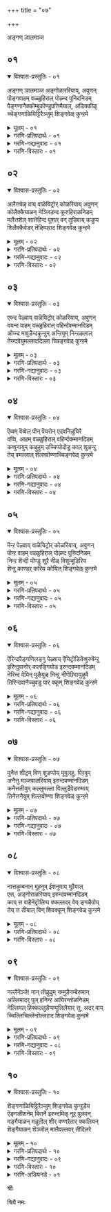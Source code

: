 +++
title = "०७"

+++

अङ्गण् ञालमञ्ज

## ०१

<details open><summary>विश्वास-प्रस्तुतिः - ०१</summary>

अङ्गण् ञालमञ्ज अङ्गोळाररियाय्, अवुणन्  
पॊङ्गवाहम् वळ्ळुहिराल् पोऴ्न्द पुनिदनिडम्  
पैङ्गणानैक्कॊम्बुकॊण्डुपत्तिमैयाल्, अडिक्कीऴ्  
च्चॆङ्गणाळियिट्टिरैञ्जुम् शिङ्गवेळ् कुन्ऱमे
</details>

<details><summary>मूलम् - ०१</summary>

अङ्गण् ञालमञ्ज अङ्गोळाररियाय्, अवुणन्  
पॊङ्गवाहम् वळ्ळुहिराल् पोऴ्न्द पुनिदनिडम्  
पैङ्गणानैक्कॊम्बुकॊण्डुपत्तिमैयाल्, अडिक्कीऴ्  
च्चॆङ्गणाळियिट्टिरैञ्जुम् शिङ्गवेळ् कुन्ऱमे
</details>

<details><summary>गरणि-प्रतिपदार्थः - ०१</summary>

अम्=सॊबगिन, कण्=स्थळवाद, ञालम्=भूमण्डलवु, अञ्ज=हॆदरुवन्तॆ, अङ्गु=आ स्थळदल्लिये \(अल्लिये\), ओर्=साटियिल्लद, आळ् अरि आय्=नरसिंहनागि, अवुणन्=हिरण्यकशिपुवन्नु, पॊङ्ग=कडुकोपगॊळ्ळुवन्तॆ, कॆरळिसि, वळ्=हरितवाद, उहिराल्=उगुरुगळिन्द, पोऴ्न्द=सीळिद, पुनिदन्-परमपवित्रन, इडम्=स्थळवॆम्बुदु, क्षेत्रवॆम्बुदु, पै=तेवदिन्द कूडिद, कण्-कण्णुगळ, आनै=आनॆय, कॊम्बु=दन्तगळन्नु, कॊण्डु=मुरिदुकॊण्डु, पत्तिमैयाल्=भक्तियिन्द, अडिकीऴ्=पादगळल्लि, शॆम्-कॆम्पगॆ, कण्=कण्णुगळुळ्ळ, आळि=सिंहगळु, इट्टु=समर्पिसि, इऱैञ्जुम्=पूजिसुव, शिङ्गवेळ् कुन्ऱमे=सिंहाचल पर्वतवे.\(सिंहाचलवे\)
</details>

<details><summary>गरणि-गद्यानुवादः - ०१</summary>

सुन्दरवाद भूमण्डलवु हॆदरुवन्तॆ, अल्लिये साटियिल्लद नरसिंहनागि अवतरिसि, हिरण्यकशिपुवन्नु कॆरळिसि, हरितवाद उगुरुगळिन्द सीळिद परमपवित्रन क्षेत्रवॆम्बुदु तेवदिन्द कूडिद कण्णुगळ आनॆय दन्तगळन्नु मुरिदुकॊण्डु भक्तियिन्द भगवन्तन पादगळल्लिट्टु पूजिसुव कॆङ्गण्णिन सिंहगळिरुव सिंहाचलवे.\(१\)
</details>

<details><summary>गरणि-विस्तारः - ०१</summary>

सर्वेश्वरनाद भगवन्तनु अर्चामूर्तियागि नॆलसि पूजॆगॊळ्ळुव कॆलवु पवित्र क्षेत्रगळन्नु आऴ्वाररु सन्दर्शिसिदरु. ईग अवरु सिंहाचलवाद कॆलवु अहोबिल क्षेत्रक्कॆ बन्दिद्दारॆ. ई क्षेत्रदल्लि नरसिंहनागि नॆलसिरुव भगवन्तनन्नु कीर्तिसुत्ता, दुष्टनिग्रहदल्लि स्वामिय अद्भुत सामर्थ्यवन्नू, सर्वव्यापित्ववन्नू आऴ्वाररु वर्णिसिद्दारॆ.

सिंहाचलवॆम्बुदु बहुदट्टवाद काडिनिन्द सुत्तुवरिदिरुव प्रदेश. अदु इतर काडुगळन्तल्ल. सामान्य काडुगळल्लि सञ्चरिसुवन्तॆ अल्लि सञ्चरिसुवुदु सह बलुकष्ट-दुस्तरवे. हुलि,सिंह, चिरतॆ मुन्ताद क्रूरवाद काडुमृगगळिन्द निबिडवागिरुव प्रदेश अदु. भयङ्करवाद अवतारवन्नुतळॆदु, भयङ्करवाद कार्यवन्नॆसगि, भयङ्करवाद प्रदेशदल्लिये नॆलसि, भक्तरन्नु अनुग्रहिसुत्तानॆ, स्वामि.

पाशुरदल्लि “अङ्गु” ऎन्दरॆ “अल्लिये” ऎम्बुदु हिरण्यकशिपु तन्न मगनन्नु दण्डिसुत्ता “आ निन्न हरि इल्लिरुवनेनु?”ऎन्दु हेळुत्ता उक्किन कम्बवॊन्दन्नु कालिनिन्द ऒदॆदु तोरिसिद स्थळ\(वस्तु\)वन्नु सूचिसुत्तदॆ. अदे कम्बदिन्दले अदन्नु भेदिसिकॊण्डु, प्रह्लादनन्नु उद्धरिसुवुदक्कागि हॊरबन्दद्दु-”आळ् अरि-नरहरि अवतार\! ऊहिसलु साध्यवागद, साटियिल्लद, भयङ्कर विचित्रवाद अवतार\! सॊबगिनिन्द तुम्बि नक्कुनलियुव भूमण्डलवन्ने अदु नडुगिसितु. महाधैर्यशालियू अमित पराक्रमियू आद हिरण्यकशिपुवु भयभ्रान्तनाद शत्रुवन्नु कण्डु कॆरळिद. आदरेनु? नरहरियु अवनन्नु हिडिदुकॊण्डु, तन्न तॊडॆयमेलॆये अवनन्निट्टुकॊण्डु, हरितवाद तन्न उगुरुगळिन्दले अवनन्नु सीळि कॊन्दद्दु. मत्तु हिरण्यकशिपुविन मगनाद सद्भक्तनाद प्रह्लाद बालकनन्नु दुष्ट तन्दॆयिन्द रक्षिसि, अनुग्रहिसिदनु.

भगवन्तनन्नु अवन नरसिंहावतारवन्नु कॊण्डाडुवुदर जॊतॆयल्लि अवनु नॆलसिरुव स्थळवन्नू आऴ्वाररु कॊण्डाडुत्तारॆ. अल्लि सिंहगळु मदिसिद आनॆगळन्नु कॊन्दु, अवुगळ दन्तगळन्नु मुरिदुकॊण्डु अवुगळन्न नरसिंहस्वामिय दिव्यपादगळल्लि भक्तियिन्द समर्पिसि, तम्म भक्तियन्नु व्यक्तपडिसुत्तवॆयन्तॆ. “हीगिदॆ आ क्षेत्रद महिमॆ”ऎन्नुत्तारॆ आऴ्वाररु.
</details>

## ०२

<details open><summary>विश्वास-प्रस्तुतिः - ०२</summary>

अलैत्तपेऴ् वाय् वाळॆयिट्रोर् कोळरियाय् अवुणन्  
कॊलैक्कैयाळन् नॆञ्जिडन्द कूरुहिराळनिडम्  
मलैत्तशॆल् शात्तॆऱिन्द पूशल् वन् तुडिवाय् कडुप्प  
शिलैक्कैवेडर् तॆऴिप्पऱाद शिङ्गवेळ् कुन्ऱमे
</details>

<details><summary>मूलम् - ०२</summary>

अलैत्तपेऴ् वाय् वाळॆयिट्रोर् कोळरियाय् अवुणन्  
कॊलैक्कैयाळन् नॆञ्जिडन्द कूरुहिराळनिडम्  
मलैत्तशॆल् शात्तॆऱिन्द पूशल् वन् तुडिवाय् कडुप्प  
शिलैक्कैवेडर् तॆऴिप्पऱाद शिङ्गवेळ् कुन्ऱमे
</details>

<details><summary>गरणि-प्रतिपदार्थः - ०२</summary>

अलैत्त=अलॆयन्तॆ चलिसुत्तिरुव, पेऴ्वाय्=तॆरॆद दॊड्ड बायुळ्ळ, वाळ् ऎयिऱु=कत्तियन्तॆ इरुव हल्लुगळुळ्ळ, कोळ् अरि आय्=महासमर्थनाद नरसिंहनागि, कॊलैकैयाळन्=कॊलॆ मुन्तादुवुगळल्लि नुरितवनाद, अवुणन्=हिरण्यकशिपुविन, नॆञ्जु=हॄदयवन्नु, इडन्द=बगॆद, कूर् उहिराळन्=हरितवाद उगुरुगळन्नु उळ्ळवन, इडम्=क्षेत्रवॆम्बुदु, मलैत्त=दिक्कुकाणदाद, शॆल्=दारिहोकराद, शात्तु=वणिककूटद मुन्दाळु, ऎऱन्द=हरडिद, पूशल्=किरिचाट कूगाटगळु, वल्=बलवाद, तुडिवाय्=हरॆय, हॊडॆतवू, कडुप्प=मनस्सिगॆ नोवुण्टु माडुत्तिरलु, शिलैकै वेडर्=बिल्लन्नु सिद्धवागि कैयल्लि हिडिदिरुव बेडर, तॆऴिप्पु=आर्भटवू, आऱाद=कडमॆयागदॆ इरुव, शिङ्गवेळ् कुन्ऱमे=सिंहाचलवे.
</details>

<details><summary>गरणि-गद्यानुवादः - ०२</summary>

अलॆयन्तॆ चलिसुत्तिरुव तॆरॆद दॊड्ड बायुळ्ळ कत्तियन्तॆ इरुव हल्लुगळुळ्ळ महासमर्थनाद नरसिंहनागि कॊलॆ मुन्तादवुगळल्लि नुरितवनाद हिरण्यकशिपुविन ऎदॆयन्नु बगॆद\(सीळिद\) हरितवाद उगुरुगळन्नुळ्ळवन क्षेत्रवॆम्बुदु दिक्कुकाणद दारिहोकराद वणिककूटद मुन्दाळु हॊरडिसुव कूगाटकिरिचाटगळू बलवाद हरॆय हॊडॆतवू मनस्सिगॆ हिंसॆ माडुत्तिरलु, बिल्लन्नु कैयल्लि सिद्धवागि हिडिदिरुव बेडर आर्भटवू कडमॆयागदॆ यावागलू इरुवन्थ सिंहाचलवे.\(२\)
</details>

<details><summary>गरणि-विस्तारः - ०२</summary>

कम्बदिन्द हॊरबिद्द नरहरियदु अत्युग्ररूप\! भयङ्करवागि बायन्नु दॊड्ददागि अगलिसि तॆरॆदिद्दानॆ. कत्तियन्तॆ हरितवागि हॊळॆयुत्ता हल्लुगळ लालुगळिवॆ. कडुकोपदिन्द नालगॆ मेलक्कू कॆळक्कू बायिय ऒन्दु कॊनॆयिन्द मत्तॊन्दु कॊनॆगू ऎडॆबिडदॆ अलॆगळन्तॆ चलिसुत्तिदॆ. अदरिन्द तुटीगळन्नु सवरिकॊळ्ळुत्तिद्दानॆ. क्रूरियू हिंसाप्रवर्तकनू आद हिरण्यकशिपुविन ऎदॆयन्नु सीळि बगॆदन्थ हरितवाद उगुरुगळु कैयल्लिवॆ. आ उग्रनरसिंहस्वामि नॆलसिरुव क्षेत्रवे सिंहाचल\!

सिंहाचल बलुदट्टवाद काडिनप्रदेश. अदरल्लि दुष्टमृगगळु हेरळवागिवॆ. अल्लल्लि इक्कट्टाद काडु दारिगळिवॆ. काडन्नु दाटुव वर्तकर तण्डवू, दारिहोकर कूटवू, यात्रार्थिगळ तण्डवू, आ कालुदारिगळल्ले होगबेकु. अवरु आ दारियल्लि प्रयाणमाडुवष्टु कालवू गट्टियागि, कूगुत्ता किरिचुत्ता अरचुत्ता विधविधवागि सद्दुमाडुत्ता इरुत्तारॆ. कैयल्लिरुव हरॆयन्नु बारिसुत्तिरुत्तारॆ. आ काडिनल्लिये वासमाडुव बेडरू काडुकुरुबरू काडुमृगगळ अपायवन्नु तप्पिसिकॊळ्ळुवुदक्कॆन्दु तम्मतम्म बिल्लन्नु सदा सिद्धवागि कैयल्लि हिडिदे सञ्चरिसुवुदु. अल्लदॆ, गट्टियागि कूगुहाकुत्ता आर्भटिसुत्ता इरुत्तारॆ. ई शब्दगळॆल्लवू ऒन्दक्कॊन्दु हॆणॆदुकॊण्डु मनस्सिगॆ हिंसॆयन्नुण्टु माडुत्तवॆ.

काडुगळल्लि किरिचाडुवुदु, कूगाडुवुदु, अब्बरिसुवुदु, हरॆ मॊदलादुवन्नु बारिसुवुदु, गद्दल माडुवुदु-इवुगळॆल्लवू काडिनल्लि भयवन्नु कडमॆ माडिकॊळ्ळुवुदक्कॆ, दुष्टमृगगळु वञ्चिसि मेलॆ बीळदन्तॆ अवुगळन्नु दूरवागिडुवुदक्कॆ इवु सामान्यवागि काडुगळल्लि नडॆयुव चटुवटिकॆगळु.
</details>

## ०३

<details open><summary>विश्वास-प्रस्तुतिः - ०३</summary>

एय्न्द पेऴ्वाय् वाळॆयिट्रोर् कोळरियाय्, अवुणन्  
वयन्द वाहम् वळ्ळुहिराल् वहिर्न्दवम्मानदिडम्  
ओय्न्द मावुडैन्दकुन्ऱुम् अन्ऱियुम् निन्ऱऴलाल्  
तेय्न्दवेयुमल्लाददिल्ला च्चिङ्गवेळ् कुन्ऱमे
</details>

<details><summary>मूलम् - ०३</summary>

एय्न्द पेऴ्वाय् वाळॆयिट्रोर् कोळरियाय्, अवुणन्  
वयन्द वाहम् वळ्ळुहिराल् वहिर्न्दवम्मानदिडम्  
ओय्न्द मावुडैन्दकुन्ऱुम् अन्ऱियुम् निन्ऱऴलाल्  
तेय्न्दवेयुमल्लाददिल्ला च्चिङ्गवेळ् कुन्ऱमे
</details>

<details><summary>गरणि-प्रतिपदार्थः - ०३</summary>

एय्न्द=युक्तवाद, पेऴ्वाय्=तॆरॆद दॊड्ड बायुळ्ळ, वाळ् ऎयिऱु=कत्तियन्तॆ \(हरितवाद हॊळॆयुव\)इरुव हल्लुगळुळ्ळ ओर्=अपरूपवाद, कोळ्=समर्थ, अरि=नरहरियागि

अवुणन्=हिरण्यकशिपुविन, वाय्न्द=बॆळॆदु कॊब्बिद, आहम्=ऎदॆयन्नु, वळ्=हरितवाद, उहिराल्= उगुरिनिन्द, वहिर्न्द=सीळिद, अम्मानदु इडम्=स्वामिय क्षेत्रवॆम्बुदु, ओय्न्द=अरॆबॆन्द, मावुम्=माविन मरगळिन्दलू, उडैन्द कुन्ऱुम्=ऒडॆदु होद बॆट्टगळिन्दलू, अन्ऱियुम्=अल्लदॆ, निन्ऱ अऴलाल्=बीळुव बेगॆयिन्द \(इरुव बेगॆयिन्द\), तेय्न्द=सवॆदुहोद, वेयुम्=बिदिरुमॆळॆगळिन्दलू, अल्लदु इल्ला=अल्लदॆ बेरॆ इल्लद, शिङ्गवेळ् कुन्ऱमे=सिंहाचलवे.
</details>

<details><summary>गरणि-गद्यानुवादः - ०३</summary>

सन्दर्भक्कॆ तक्क \(तॆरॆद\) दॊड्ड बायुळ्ळ, कत्तियन्तॆ\(हरितवाद हॊळॆयुव\) इरुव हल्लुगळुळ्ळ अपरूपवाद समर्थ नरहरियागि हिरण्यकशिपुविन कॊब्बि बॆळॆद ऎदॆयन्नु हरितवाद उगुरिनिन्द सीळिद स्वामिय क्षेत्रवॆम्बुदु अरॆबॆन्द मावु, ऒडॆद बॆट्टगळु, अल्लदॆ, बीळुव बेगॆयिन्द सवॆदुहोद बिदिरुमॆळॆ इवुगळल्लदॆ बेरॆ इल्लद सिंहाचलवे.\(३\)
</details>

<details><summary>गरणि-विस्तारः - ०३</summary>

सिंहाचलदल्लि नॆलसिरुव नरसिंह स्वामियरूपवु अपरूपवादद्दु मत्तु साटियिल्लद्दु. स्वामिगॆ हिरण्यकशिपुवन्नु भयदिन्द नडुगिसुवुदक्कॆ तक्कदाद दॊड्डभयङ्करवाद तॆरॆद बायि, ऒळगडॆ कत्तियन्तॆ हरितवागियू हॊळॆयुत्तलू इरुव हल्लुगळु, कॊब्बि बॆळॆदिरुव राक्षसन ऎदॆयन्नु सीळि हाकुवुदक्कॆ तक्क हरितवाद उगुरुगळु. ई साधनगळिन्द आ उग्रमूर्तियु दुष्टराक्षसन ऎदॆयन्नु सीळि अवनन्नु संहरिसिदनु.

सिंहाचलदल्लि ऎल्लि नोडिदरू काळ्किच्चिनिन्द अरॆबॆन्द माविन मरगळु, ऒडॆद बॆट्टद बण्डॆगळु, अल्लदॆ, परस्पर उज्जुवुदरिन्द हॊत्तिकॊण्डु सवॆसिद बिदिरुमॆळॆगळु-इवुगळन्नु यथेच्छवागि काणबहुदु.

दट्टवाद काडुगळल्लि काळ्किच्चु बलुसामान्य. बिदिरु ऒन्दक्कॊन्दु उज्जुवुदरिन्दले किच्चु उण्टागि, बॆळॆदु, काडन्नु अल्लल्लि बेगॆयिन्द सवॆसिबिडुवुदु. आदरू, काडिन सस्यसमृद्धियल्लि कॊरतॆयुण्टागुवुदे इल्लवॆन्नबहुदु.
</details>

## ०४

<details open><summary>विश्वास-प्रस्तुतिः - ०४</summary>

ऎव्वम् वॆव्वेल् पॊन् पॆयरोन् एदवनिन्नुयिरै  
वव्वि, आहम् वळ्ळुहिराल् वहिर्न्दवम्मानदिडम्  
कव्वुनायुम् कऴुहुम् उच्चिप्पोदॊडु काल् शुऴन्ऱु  
तॆय् वमल्लाल् शॆल्लवॊण्णाच्चिङ्गवेळ् कुन्ऱमे
</details>

<details><summary>मूलम् - ०४</summary>

ऎव्वम् वॆव्वेल् पॊन् पॆयरोन् एदवनिन्नुयिरै  
वव्वि, आहम् वळ्ळुहिराल् वहिर्न्दवम्मानदिडम्  
कव्वुनायुम् कऴुहुम् उच्चिप्पोदॊडु काल् शुऴन्ऱु  
तॆय् वमल्लाल् शॆल्लवॊण्णाच्चिङ्गवेळ् कुन्ऱमे
</details>

<details><summary>गरणि-प्रतिपदार्थः - ०४</summary>

ऎव्वम्=दुःखवन्नु बॆळॆसुव, वॆम् वेल्=तीक्ष्नवाद वेलायुधवन्नुळ्ळ, पॊन् पॆयरोन्=हॊन्निन हॆसरिनवन, एदवन्=हगॆतनदिन्द कूडिद, इन् उयिरै=इनिदाद प्राणवन्नु, वव्वि=नाशपडिसि, आहम्=ऎदॆयन्नु, वळ् उहिराल्=हरितवाद उगुरुगळिन्द,

वहिर्न्द=सीळि हाकिद, अम्मानदु=स्वामिय, इडम्-क्षेत्रवॆम्बुदु, कव्वुम् नायुम्=कच्चिहिंसिसुव नायिगळन्नू, कऴुहुम्=रणहद्दुगळन्नू, उळ्ळद्दू उच्चि पोदॊडु=नडुहगलल्लिरुवन्तॆ, काल्=गाळियु, शुऴन्ऱु=कादु, सुळिसुळियागि बीसुत्तिरुवुदू, तॆय्वम् अल्लाल्=देवतॆगळ हॊरतु, शॆल्ल वॊण्णा=होगलु असाध्यवाद, शिङ्गवेळ् कुन्ऱमे=सिंहाचलवे.
</details>

<details><summary>गरणि-गद्यानुवादः - ०४</summary>

दुःखवन्नू सङ्कटवन्नू बॆळसुवुदक्कागि तीक्ष्णवाद वेलायुधवन्नु हिडिदिरुववनू हॊन्निन हॆसरन्नुळ्ळवनू आद हिरण्यकशिपुविन हगॆतन तुम्बिद इनिदाद प्राणवन्नु नाशपडिसि, अवन ऎदॆयन्नु हरितवाद उगुरुगळिन्द सीळिहाकिद स्वामिय क्षेत्रवॆम्बुदु कच्चि हिंसिसुव नायिगळन्नू रणहद्दुगळन्नू उळ्ळद्दू, नडुहगलल्लिरुवन्तॆ बिसिगाळियु सुळिसुळियागि बीसुवुदू, देवतॆगळ हॊरतु होगलु असदळवादद्दू आद सिंहाचलवे.\(४\)
</details>

<details><summary>गरणि-विस्तारः - ०४</summary>

हॊन्निन हॆसरिनवनु हिरण्यकशिपु. अवनु महापराक्रमि-अप्रतिमवीर. अवन कैयल्लि वेलायुध. इतरर दुःखसङ्कटगळन्नु हॆच्चिसुवुदक्कागिये अदु. अवन प्राणगळल्लि “हरि”य मेलण हगॆतन तुम्बिबेरूरिदॆ. कडुक्रूरियू शत्रुवू आद हिरण्यकशिपुविन “इनिदाद” प्राणगळन्नु हिण्डि हीरिबिट्टवनु उग्रनरसिंहने. अवन कॊब्बिद देहवन्नु तन्न उगुरुगळिम्दले सीळिहाकिदवनू अवने-उग्रनरसिंहने. आ दुष्टराक्षसनन्नू अवन दौष्ट्यवन्नू नाशमाडिबिट्ट महापराक्रमियू नरसिंहस्वामिये, सिंहाचलदल्लि नॆलसिरुववनू आ स्वामिये\!

सिंहाचल क्षेत्र बहळ गहनवाद स्थळ. अल्लि होगुवुदु बलुकष्ट. नडॆदुहोगुव यात्रिकरन्नु काडुनायिगळु कच्चि, गायगॊळिसि, हिंसिसि, कॊन्दूबिडुवुवु. बिद्ददेहगळन्नु रणहद्दु कित्तु तिन्नुवुवु. ई दृश्यवन्नु दारिहोकरु हेरळवागि नोडबहुदु. इदॊन्दु बगॆय भयानक विषयवादरॆ, आ क्षेत्रद बिसिलिन बेगॆयिन्द तप्पिसिकॊळ्ळुवुदादरू हेगे? बेसगॆय नडुहगलल्लि हेगो हागॆ बिसिबिसियाद गाळि बीसुत्ता प्रयाणिकरन्नु ऎल्ल हॊत्तिनल्लू हिंसिसुवुदु. हीगॆ देवतॆगळ हॊरतु बेरॆयवरिगॆ सिंहाचल क्षेत्रदल्लि भगवन्तन दर्शनलाभवु दुस्तरवॆनिसिदरू, प्रयासपट्टादरू अल्लिगॆहोगि, भगवन्तनन्नु सन्दर्शिसि, अवन कृपॆगॆ पात्ररागबेकॆन्नुत्तारॆ आऴ्वाररु.
</details>

## ०५

<details open><summary>विश्वास-प्रस्तुतिः - ०५</summary>

मॆन्ऱ पेऴ्वाय् वाळॆयिट्रोर् कोळरियाय्, अवुणन्  
पॊन्ऱ वाहम् वळ्ळुहिराल् पोऴ्न्द पुनिदनिडम्  
निन्ऱ शॆन्दी मॊण्डु शूऱै नीळ् विशुम्बूडिरिय  
शॆन्ऱु काण्डऱ् करिय कोयिल् शिङ्गवेळ् कुन्ऱमे
</details>

<details><summary>मूलम् - ०५</summary>

मॆन्ऱ पेऴ्वाय् वाळॆयिट्रोर् कोळरियाय्, अवुणन्  
पॊन्ऱ वाहम् वळ्ळुहिराल् पोऴ्न्द पुनिदनिडम्  
निन्ऱ शॆन्दी मॊण्डु शूऱै नीळ् विशुम्बूडिरिय  
शॆन्ऱु काण्डऱ् करिय कोयिल् शिङ्गवेळ् कुन्ऱमे
</details>

<details><summary>गरणि-प्रतिपदार्थः - ०५</summary>

मॆन्ऱ=कडुकोपदिन्द अवुडु कच्चुत्तिरुव, पेऴ्वाय्=दॊड्ड\(अगलवाद\) बायुळ्ळ

वाळ् ऎयिऱु=कत्तियन्तॆ \(हरितवाद हॊळॆयुव\), हल्लुगळुळ्ळ, ओर्=अनुपमवाद, कोळ्=सामर्थ्यवुळ्ळ, अरि आय्=नरसिंहनागि, पॊन्ऱ=नाशवागलिरुव, अवुणन्=हिरण्यकशिपुविन, आहम्=ऎदॆयन्नु, वळ् उहिराल्=हरितवाद उगुरुगळिन्द, पोऴ्न्द=सीळिद, पुनिदन् इडम्=परम पवित्रन क्षेत्रवॆम्बुदु, निन्ऱ=ऒन्दे समनॆ उरियुव \(स्थिरवागि\) शॆम्=कॆम्पगॆ इरुव, ती=बॆङ्कियन्नु, मॊण्डु=तुम्बिकॊण्डु, शूऱै=सुळिगाळियु, नीळ् विशम्बूडु=विस्तारवाद आकाशद नडुवॆ, इरिय=भयदिन्द ओडि, शॆन्ऱु=होगि, काण्डऱ् कु=काणुववरिगॆ, अरिय=असाध्यवाद, कोयिल्=देवमन्दिरवाद, शिङ्गवेळ् कुन्ऱमे=सिंहाचलवे.
</details>

<details><summary>गरणि-गद्यानुवादः - ०५</summary>

उग्रकोपदिन्द अवुडुकच्चुत्तिरुव दॊड्ड\(अगलवाद\)बायुळ्ळ कत्तियन्तॆ हरितवाद हॊळॆयुव हल्लुगळुळ्ळ अनुपमवाद सामर्थ्यवुळ्ळ नरसिंहनागि नाशवागलिरुव हिरण्यकशिपुविन ऎदॆयन्नु हरितवाद उगुरुगळिन्द सीळिद परमपवित्रद क्षेत्रवॆम्बुदु ऒन्दे समनागि उरियुत्तिरुव कॆम्पगॆ इरुव बॆङ्कियन्नु तुम्बिकॊण्डु सुळिगाळियु विस्तारवाद आकाशद नडुवॆ भयदिन्द ओडिहोगि, काणुववरिगॆ असाध्यवाद देवमन्दिरवाद सिंहाचलवे.\(५\)
</details>

<details><summary>गरणि-विस्तारः - ०५</summary>

हिरण्यकशिपुविगॆ मरण समीपिसित्तु. अवन पापकर्मगळु मितिमीरिद्दवु. अवन कॊब्बु बॆळॆदित्तु. अवन अहङ्कार ऎल्लॆदाटित्तु. हरिभक्तनाद प्रह्लादनन्नु हिंसिसुवुदरल्लि अवनिगॆ बेराव उपायवू उळिदिरलिल्ल. ऎल्ल क्रमगळन्नू नडसि आगित्तु. अवनन्नु हरियिन्द दूरमाडुवुदागलि बेर्पडिसुवुदागलि साध्यविल्लवागित्तु. कडॆयदॊन्दु यत्नवन्नु नडसि अदरिन्द प्रह्लादनन्नु तन्न कडॆगॆ सॆळॆदे बिडुवॆनॆन्दु बगॆद हिरण्यकशिपु तन्न मुन्दिरुव उक्किन कम्बवॊन्दन्नु कालिनिन्द ऒदॆदु अदरल्लि हरियन्नु तोरिसॆन्द सर्वव्यापियाद हरि आकम्बदिन्दले हॊरक्कॆ बन्देबन्द\! उग्रकोपदिन्द अवुडुकच्चुत्ता दॊड्डदागि तॆरॆद व्बायल्लि कत्तियन्तॆ हरितवागि चूपागि हॊळॆयुव हल्लुगळुळ्ळ अपरिमित सामर्थ्यद दिव्याद्भुतरूपद नरसिंहमूर्तियागि तन्न हरितवाद उगुरुगळिन्दले हिरण्यकशिपुविन ऎदॆयन्नु सीळिहाकिद. आ स्वामिये ईग सिंहाचलदल्लि नॆलसिरुवुदु.

सिंहाचलदल्लि ऒन्दे समनागि कॆम्पगॆ उरियुत्तिरुव बेगॆयन्नु हॊत्तु सुळिगाळियु मेलॆद्दु आकाशदल्लि बहळ ऎत्तरवाद स्थळक्कॆ कॊण्डॊय्दु नोडुववर कण्णिगॆ काणदन्तॆ माडिबिडुत्तदॆ, उग्रनरसिंहनु नॆलसिरुव देवमन्दिरवू हागॆये कट्टडवियल्लि बॆट्टद मेलुगडॆ, बेयुव बेगॆय नडुवॆ कण्णिगॆ काणिसदन्तॆ ऎल्लियो मरॆयागि अडगिकॊण्डिरुत्तदॆ. प्रयासपट्टु अल्लिगॆ होगि, अदन्नु कण्डुकॊण्डु, भगवन्तनन्नु सन्दर्शिसि, अवन कृपॆगॆ पात्ररागबेकॆन्दु भक्तरिगॆ आऴ्वाररु हेळुत्तारॆ.
</details>

## ०६

<details open><summary>विश्वास-प्रस्तुतिः - ०६</summary>

ऎरिन्दपैङ्गणिलङ्गु पेऴ्वाय् ऎयिट्रॊडितॆव्वुरुवॆन्ऱु  
इरिन्दुवानोर् कलङ्गियोड इरुन्दवम्मानदिडम्  
नॆरिन्द वेयिन् मुऴैयुळ् निन्ऱु नीणॆऱिवायुऴुवै  
तिरिन्दवानैच्चुवडु पार् क्कूम् शिङ्गवेळ् कुन्ऱमे
</details>

<details><summary>मूलम् - ०६</summary>

ऎरिन्दपैङ्गणिलङ्गु पेऴ्वाय् ऎयिट्रॊडितॆव्वुरुवॆन्ऱु  
इरिन्दुवानोर् कलङ्गियोड इरुन्दवम्मानदिडम्  
नॆरिन्द वेयिन् मुऴैयुळ् निन्ऱु नीणॆऱिवायुऴुवै  
तिरिन्दवानैच्चुवडु पार् क्कूम् शिङ्गवेळ् कुन्ऱमे
</details>

<details><summary>गरणि-प्रतिपदार्थः - ०६</summary>

ऎरिन्द=ज्वलिसुत्तिरुव, पै=हसुरुबण्णद, कण्=कण्णुगळुळ्ळ, इलङ्गु=हॊळॆयुत्तिरुव, पेऴ्वाय्=अगलवाद दॊड्ड बायुळ्ळ, ऎयिट्रॊडु=हल्लुगळॊडनॆ, इदु=ई रूपवु, ऎव्वुरु=ऎन्थ रूप, ऎन्ऱु=ऎन्दु, वानोर्=देवतॆगळु, इरिन्दु=हॆदरि, कलङ्गि=मनोविकारगॊण्डु, ओड=ओडिहोगलु, इरुन्द=नॆलसिरुव, अम्मानदु=स्वामिय, इडम्=क्षेत्रवॆम्बुदु, उऴुवै=हुलिगळु, नॆरिन्द=कूडिरुव, वेयिन्=बिदिरिन, मुऴैयुळ्=मॆळॆ\(पॊदॆ\)गळल्लि, निन्ऱु=अडगिकॊण्डु, नीळ्=उद्दनाद\(दॊड्ड\), नॆऱिवाय्=दारियल्लि, तिरिन्द=तिरुगाडुव, आनै=आनॆगळ, शुवडु=सूचनॆयन्नु\(गुरुतन्नु\), पार् क्कूम्=गमनिसुव, शिङ्गवेळ् कुन्ऱमे=सिंहाचलवे.
</details>

<details><summary>गरणि-गद्यानुवादः - ०६</summary>

ज्वलिसुत्तिरुव हसुरुबण्णद कण्णुगळुळ्ळ हल्लुगळॊडनॆ हॊळॆयुत्तिरुव अगलवाद दॊड्डबायुळ्ळ इदु ऎन्थरूप, ऎन्दु देवतॆगळु हॆदरि मनोविकारगॊण्डु ओडिहोगुवन्तॆ इरुव स्वामिय क्षेत्रवॆम्बुदु बिदिरु मॆळॆगळल्लि अडगिकॊण्ड हुलिगळु दॊड्ड दारिगळल्लि तिरुगाडुव आनॆगळु गुरुतन्नु \(सूचनॆयन्नु\) गमनिसुवन्थ सिंहाचलवे.\(६\)
</details>

<details><summary>गरणि-विस्तारः - ०६</summary>

हिरण्यकशिपुविन संहारक्कॆ कम्बदिन्द उद्भविसिद नरसिंहावतारवन्नु देवतॆगळु कण्डरु. प्रज्वलिसुत्तिरुव हसुरु कण्णुगळु, मॊनचाद हल्लुगळु हॊळॆयुत्ता काणिसुवन्तॆ अगलवागि तॆरॆद बायुळ्ळ आ रूपनरनू अल्ल, सिंहवू अल्ल-ऎरडू कूडिकॊण्डिरुव इदॆन्थ भयङ्करवाद रूप? देवतॆगळिगू इदु अर्थवागलिल्ल, अवरु भयभ्रान्तरादरु. मनस्सिनल्लि विकारगॊण्डरु. दिक्कापालागि ओडिदरु. आ उग्रनरसिंहमूर्तियु नॆलसिरुवुदु सिंहाचलदल्लि.

सिंहाचलदल्लि हॆद्दारिगळल्लि तिरुगाडुव आनॆगळ सूचनॆयन्नु कण्डुकॊळ्ळुवुदक्कागि दट्टवागि बॆळॆदिरुव बिदिरुमॆळॆगळल्लि अडगिकॊण्डु हुलिगळु हॊञ्चु हाकुत्तवॆ. अन्थ भयङ्कर प्रदेश अदु.
</details>

## ०७

<details open><summary>विश्वास-प्रस्तुतिः - ०७</summary>

मुनैत्त शीट्रम् विण् शुडप्पोय् मूवुलहु, पिऱवुम्  
अनैत्तु मञ्जवाळरियाय् इरुन्दवम्मानदिडम्  
कनैत्ततीयुम् कल्लुमल्ला विल्लुडैवेडरुमाय्  
तिनैत्तनैयुम् शॆल्लवॊण्णा शिङ्गवेळ् कुन्ऱमे
</details>

<details><summary>मूलम् - ०७</summary>

मुनैत्त शीट्रम् विण् शुडप्पोय् मूवुलहु, पिऱवुम्  
अनैत्तु मञ्जवाळरियाय् इरुन्दवम्मानदिडम्  
कनैत्ततीयुम् कल्लुमल्ला विल्लुडैवेडरुमाय्  
तिनैत्तनैयुम् शॆल्लवॊण्णा शिङ्गवेळ् कुन्ऱमे
</details>

<details><summary>गरणि-प्रतिपदार्थः - ०७</summary>

मुनैत्त शीट्रम्=अत्युग्र कोपवु, विण्=आकाशवन्नु, शुडपोय्=सुडलु होगि, मा उलहुम्=मूरु लोकगळन्नू, पिऱवुम्=हरडलु\(आवरिसलु\), अनैत्तुम्=ऎल्लवू, अञ्ज=नडुगुवन्थ

आळ् अरि आय्=नरहरियागि, इरुन्द=नॆलसिरुव, अम्मानदु=स्वामिय, इडम्=क्षेत्रवॆम्बुदु, कनैत्त=अब्बरिसुव, तीयुम्=अग्नियू, कल्लुम्=कल्लू, अल्ला=अल्लदॆ, विल् उडै=बिल्लिनिन्द कूडिरुव, वेडरुम्=बेडरू, आय्=आगि, तिनैत्तनैयुम्=हुल्लिनन्थ अल्पवस्तुवू सह, शॆल्लवॊण्णा=हत्तिर होगलारद, शिङ्गवेळ् कुन्ऱमे=सिंहाचलवे.
</details>

<details><summary>गरणि-गद्यानुवादः - ०७</summary>

अत्युग्रकोपवु आकाशवन्नु सुडलुहोगि मूरु लोकगळन्नू आवरिसलु, ऎल्लवू नडुगुवन्थ नरहरियागि नॆलसिरुव स्वामिय क्षेत्रवॆम्बुदु अब्बरिसुव अग्नियागि कल्लू अल्लदॆ बिल्लु हिडिदिरुव बेडरू आगि हुल्लिनन्थ अल्पवस्तुवू सह हत्तिरहोगलारद सिंहाचलवे.\(७\)
</details>

<details><summary>गरणि-विस्तारः - ०७</summary>

हिरण्यकशिपुविन संहारक्कागि अवतरिसिद नरसिंहस्वामिय अत्युग्रकोपवु आकाशवन्नु सुडलुहोगि मूरुलोकगळन्नू आवरिसिबिट्टितु. ई ऎल्ल प्रदेशगळल्लू ऎल्लरू ऎल्लवू नडुगिदवु. आ नरहरिये ईग सिंहाचलदल्लि नॆलसिरुवुदु.

सिंहाचलदल्लि बेगॆयिन्द बेयुत्तिरुव कल्लू कैयल्लि बिल्लन्नु हिडिदु बेटॆगॆ सिद्धवागिरुव बेडरू ऎल्लॆल्लू काणबरुवुदरिन्द ऒन्दु अल्पतृणवू सह हत्तिर होगलारदष्टु गहनवादद्दु.
</details>

## ०८

<details open><summary>विश्वास-प्रस्तुतिः - ०८</summary>

नात्तऴुम्बनान् मुहनुम् ईशनुमाय् मुऱैयाल्  
एत्त, अङ्गोराळरियाय् इरुन्दवम्मानदिडम्  
काय् त्त वाहैनॆट्रॊलिप्प क्कल्लदर् वेय् ङ्गऴैपोय्  
तेय् त्त तीयाल् विण् शिवक्कूम् शिङ्गवेळ् कुन्ऱमे
</details>

<details><summary>मूलम् - ०८</summary>

नात्तऴुम्बनान् मुहनुम् ईशनुमाय् मुऱैयाल्  
एत्त, अङ्गोराळरियाय् इरुन्दवम्मानदिडम्  
काय् त्त वाहैनॆट्रॊलिप्प क्कल्लदर् वेय् ङ्गऴैपोय्  
तेय् त्त तीयाल् विण् शिवक्कूम् शिङ्गवेळ् कुन्ऱमे
</details>

<details><summary>गरणि-प्रतिपदार्थः - ०८</summary>

ना=नालगॆ, तऴुम्बु=सीळुवन्तॆ \(हुण्णागुवन्तॆ\), नान् मुहन्=नाल्मुखनू, ईशनुम् आय्=ईश्वरनू कलॆतु, मुऱैयाल्=क्रमवरितु, एत्त=स्तोत्रमाडुव हागॆ,अङ्गु=अल्लिये, ओर्=असदृशवाद, आळ् अरि आय्=नरहरियागि, इरुन्द=इरुव, अम्मानदु=स्वामिय, इडम्=क्षेत्रवॆम्बुदु, काय् त्त=कायितुम्बिद, वाहै=शिरीष मरगळ, नट्रु=ऒणगिद कायिगळु, ऒलिप्प=सद्दुमाडुव, कल् अदर्=कल्लिन दारिय, वेय् कळै=बिदिरुमॆळॆगळु, पोय्=ऎत्तरक्कॆ होगि, तेय् त्त=उज्जिद्दर फलवाद, तीयाल्=बॆङ्कियिन्द, विण्=आकाशवॆल्ल, शिवक्कूम्=कॆम्पगागुव, शिङ्गवेळ् कुन्ऱमे=सिंहाचलवे.
</details>

<details><summary>गरणि-विस्तारः - ०८</summary>

नालगॆ हुण्णागुवन्तॆ नाल्मुखनू ईश्वरनू कलॆतु क्रमबद्धवागि स्तुतिसुवन्थ अल्लिये, असदळवाद \(साटियिल्लद\)नरहरियागि इरुव स्वामिय क्षेत्रवॆम्बुदु कायितुम्बिद शिरीष मरगळ ऒणगिद कायिगळु सद्दुमाडुव कल्लिन दारियुळ्ळ, बिदिरुमॆळॆगळु ऎत्तरवागि बॆळॆदु उज्जिद्दर फलवागि

हॊत्तिकॊण्डु बॆङ्कियिन्द आकाशवॆल्ल कॆम्पगॆ कण्डुबरुव सिंहाचलवे.\(८\)

प्रह्लादनन्नु रक्षिसुवुदक्कागियू तन्न सर्वव्यापकत्ववन्नु तोर्पडिसुवुदक्कागियू ऎन्दू यारू कण्डरियद, अति विलक्षणवाद नरहरिय रूपतळॆदु मॆरॆयुव स्वामि\(सर्वेश्वरनन्नु\)यन्नु कण्डु चतुर्मुख ब्रह्मनू, ईश्वरनू तम्मतम्म शक्तिगनुगुणवागि क्रमबद्धवागि, बायितुम्ब, ऒब्बरागुतलॊब्बरु हॊगळीदरु. आ दिव्याद्भुतरूपने ईग सिंहाचलदल्लि नॆलसिद्दानॆ.

सिंहाचल क्षेत्रदल्लि शिरीषमरगळल्लि ऒणगिद कायिगळु जगियुत्ता कल्लुनॆलद मेलॆ बीळुत्ता सद्दु माडुत्तिरुवुदु. अल्लल्लि बिदिरु ऎत्तरवागि बॆळॆदु परस्पर उज्जुवुदरिन्द बॆङ्किहॊत्तिकॊण्डु आकाशवन्नॆल्ला कॆम्पगॆ माडिबिडुत्तदॆ. आ क्षेत्र अष्टु विचित्रवादद्दु\!
</details>

## ०९

<details open><summary>विश्वास-प्रस्तुतिः - ०९</summary>

नल्लैनॆञ्जे\! नान् तॊऴुदुम् नम्मुडैनम्बॆरुमान्  
अल्लिमादर् पुल् हनिन्ऱ आयिरन्तोळनिडम्  
नॆल्लिमल् हिक्कल्लुडैप्पप्पुलिलैयार् त्तु, अदर् वाय्  
च्चिल्लिचिल्लॆन्ऱॊल्लऱाद शिङ्गवेळ् कुन्ऱमे
</details>

<details><summary>मूलम् - ०९</summary>

नल्लैनॆञ्जे\! नान् तॊऴुदुम् नम्मुडैनम्बॆरुमान्  
अल्लिमादर् पुल् हनिन्ऱ आयिरन्तोळनिडम्  
नॆल्लिमल् हिक्कल्लुडैप्पप्पुलिलैयार् त्तु, अदर् वाय्  
च्चिल्लिचिल्लॆन्ऱॊल्लऱाद शिङ्गवेळ् कुन्ऱमे
</details>

<details><summary>गरणि-प्रतिपदार्थः - ०९</summary>

नल्लै=ऒळ्ळॆय, नॆञ्जे=मनस्से, नान्=नानु, तॊऴुदुम्=सेवॆ नडसुव, नम्मुडैय नम् पॆरुमान्=नम्म आत्मीयनाद स्वामियागि, अल्लिमादर्=श्रीदेवियन्नु, पुल् ह निन्ऱ= आलिङ्गिसिकॊण्डिरुव, आयिरम् तॊळन्=साविरतोळुगळन्नुळ्ळवनु इरुव, इडम्=क्षेत्रवॆम्बुदु, नॆल्लि=नॆल्लिय मरगळु, मल् हि=समृद्धियागि बॆळॆदु, कल् उडैप्प=कल्लिन नॆलवन्नु ऒडॆयुत्तलू, पुल् इलै आर् त्तु=ताळॆय गरिगळु सद्दु माडुत्तलू, अदर् वाय्=आ दारिगळल्लि, शिल्लिशिल् ऎन्ऱु=शिल्लिशिल्लि ऎन्दु, ऒल् अऱाद=सद्दुबिडदन्तॆ बरुत्तलू इरुव,शिङ्गवेळ् कुन्ऱमे=सिंहाचलवे.
</details>

<details><summary>गरणि-गद्यानुवादः - ०८</summary>

ऒळ्ळॆय मनस्से, नानु सेवॆ नडसुव नम्म आत्मीयनाद स्वामियागि श्रीदेवियन्नु आलिङ्गिसिकॊण्डिरुव साविरतोळुगळुळ्ळवनु इरुव क्षेत्रवॆम्बुदु नॆल्लिय मरगळु समृद्धियागि बॆळॆदु कल्लिन नॆलवन्नु ऒडॆयुत्तलू, ताळॆय गरिगळु बिडदॆ सद्दुमाडुत्तलू आ दारिगळल्लि शिल्लिशिल्लि ऎन्दु शब्दवु ऎडॆबिडदॆ बरुत्तलू इरुव सिंहाचलवे.\(९\)
</details>

<details><summary>गरणि-विस्तारः - ०९</summary>

ई पाशुरदल्लि आऴ्वाररु तम्म मनस्सन्नु ऒलिसिकॊळ्ळलु यत्निसुत्तारॆ. तम्म मनस्सिगॆ हेळुत्तारॆ- ऎलॆ मनस्से, नीनु ऒळ्ळॆयवनु साधुविधेयनु. आद्दरिन्द नन्न मातन्नु गमनिसु. नानु सेवॆ माडबयसुव स्वामियु उग्रनागिरुवुदु दिटवे. अवनु दुष्टरिगॆ निजवागियू बहळ क्रूरिये. भगवन्तन पादसेवॆगागिये हातॊरॆयुव नमगॆ अवनु करुणामूर्तिये. अल्लदॆ, स्वामियु लक्ष्मीदेविय सहितनागि नॆलसिरुवुदरिन्द नावु आ मातायिय मूलक स्वामियन्नु प्रसन्ननन्नागि माडिकॊळ्ळोण.

स्वामियु नम्मन्नु दासरन्नागि स्वीकरिसुवनु.

सिंहाचल क्षेत्रदल्लि नॆल्लिमरगळू मरगळू ऎल्लॆल्लू समृद्धवागि बॆळॆदुनिन्तिवॆ. अवु कल्लुनॆलवन्नु सीळि, बण्डॆगळन्नॊडॆदु बॆळॆयतक्कवु. अवुगळ दारियल्लि ऎल्लि होदरू ताळॆगरिगळु माडुव सद्दु, शिल्लिशिल्लि ऎन्दु प्राणिपक्षिगळु माडुव सद्दू ऎडॆबिडदॆ बरुत्तिरुत्तवॆ. क्षेत्रवु सहनवादद्दॆन्दु तिळिदिद्दरू सह नावु श्रीदेविय कॄपॆ मत्तु वात्सल्यदिन्द भगवत्सन्निधियन्नु सेरि स्वामिगॆ सेवॆसल्लिसलु अनुकूलवागुवुदु.

भगवन्तन नित्यानुपायिनियाद जगन्मातॆयाद श्रीदेविय वात्सल्यक्कॆ पात्ररागि, आ तायियन्नु मुन्दिट्टुकॊण्डु भगवन्तन बळिसारुवुदु सुलभोपायवॆन्दु श्रीवैष्णव तत्त्व. अदन्नु आऴ्वाररु इल्लि सूचिसुत्तिद्दारॆ.
</details>

## १०

<details open><summary>विश्वास-प्रस्तुतिः - १०</summary>

शॆङ्गणाळियिट्टिऱैञ्जुम् शिङ्गवेळ् कुन्ऱुडैय  
ऎङ्गळीशनॆम् बिरानै इरुन्दमिऴ् नूऱ् पुलवन्  
मङ्गैयाळन् मन्नुतॊल् शीर् वण्णऱैतार् क्कलियन्  
शॆङ्गैयाळन् शॆञ्जॊल् मालैवल्लवर् तीदिलरे
</details>

<details><summary>मूलम् - १०</summary>

शॆङ्गणाळियिट्टिऱैञ्जुम् शिङ्गवेळ् कुन्ऱुडैय  
ऎङ्गळीशनॆम् बिरानै इरुन्दमिऴ् नूऱ् पुलवन्  
मङ्गैयाळन् मन्नुतॊल् शीर् वण्णऱैतार् क्कलियन्  
शॆङ्गैयाळन् शॆञ्जॊल् मालैवल्लवर् तीदिलरे
</details>

<details><summary>गरणि-प्रतिपदार्थः - १०</summary>

शॆम्=कॆम्पगॆ, कण्=कण्णुगळुळ्ळ, आळि=सिंहगळु, इट्टु=समर्पिसि, इऱैञ्जुम्=स्वामिय तिरुवडिगळिगॆरगुव, शिङ्गवेळ् कुन्ऱु उडैय=सिंहाचलद, ऎङ्गळ् ईशन्=नम्मॆल्लर ईशनाद, ऎम् पिरानै=नमगॆ उपकारकनन्नु कुरितु, इरु=दॊड्डदाद, तमिऴ्=तमिळिन, नूल्=शास्त्रगळल्लि, पुलवन्=परिणतनू, मङ्गै आळन्=मङ्गै अवरिगॆ अरसनू, मन्नु=शाश्वतवाद, तॊल्=पुरातनवाद, शीर्=कीर्तियन्नुळ्ळ, वण्डु=दुम्बिगळु, अऱै=मुसुरि गानमाडुव, तार्=मालॆयन्नु धरिसिद, कलियन्=कलियन् ऎम्बवनु, शॆम्=सॊबगिन, कै आळन्=उदारियाद, शॆम्=सुन्दरवाद, शॊल्=मातुगळ\(पाशुरगळ\), मालै=मालॆयन्नु, वल्लवर्=बल्लवरु, तीदु=पापगळन्नु इलरे=इल्लदवरे आगुत्तारॆ.
</details>

<details><summary>गरणि-गद्यानुवादः - ०९</summary>

कॆङ्गण्णिन सिंहगळु समर्पिसि तिरुवडिगळिगॆरगुव सिंहाचलदल्लि नॆलसिरुव नम्मॆल्लर ईशनाद महदुपकारियन्नु कुरितु दॊड्ड तमिळिन शास्त्रगळल्लि परिणतनू मङ्गैजनर अरसनू, शाश्वतवू पुरातनवू आद कीर्तियन्नुळ्ळ दुम्बिगळु मुसुरिगान माडुत्तिरुव मालॆयन्नु धरिसिद कलियन् ऎम्ब हॆसरिन ऒळ्ळॆय उदारियु सुन्दरवाद पाशुरगळ मालॆयन्नु बल्लवरु पापगळन्नु इल्लदवरागुत्तारॆ.\(१०\)
</details>

<details><summary>गरणि-विस्तारः - १०</summary>

सिंहाचलदल्लि नॆलसिरुव स्वामि नरसिंहन दिव्यकल्याणगुणगळन्नू औदार्यवन्नू कुरितु ई तिरुमॊऴियल्लि तिरुमङ्गै आऴ्वाररु हॊगळि हाडिद्दारॆ.

अवरॆन्नुत्तारॆ- स्वामि नरहरियु “नम्मॆल्लर”ऒडॆय. ऎन्दरॆ इहलोकदल्लि संसारिगळागि पाडुपडुत्तिरुववरॆल्लरिगू स्वामियु ऒडॆयनु. अवने रक्षकनु. भगवन्तनु परमकृपाळु, परमोपकारि, स्वामिय आश्रयवन्नु बेडुवुदे तड, ऎल्ल विधदल्ल्लू अवनन्नु स्वामि उद्धरिसुवनु. तिरुमङ्गै आऴ्वाररे अदक्कॆ ऒन्दु निदर्शन. भगवन्तन कृपॆगॆ पात्ररागुवुदक्कॆ मुञ्चितवागि अवरु कॆट्टजीवन नडसुत्तिद्दरु. मङ्गै जनक्कॆ ऒडॆयरागिद्दरू सह कळ्ळतनदिन्द दारिकाय्दु दरोडॆ माडुवुदरिन्द जीविसुत्तिद्दरु. भगवन्तन कृपाकटाक्षवॊदगितु. आ घळिगॆयिन्दले अवरु भगवद्भक्तरागि सकल शास्त्रपरिणतरागि ज्ञानिगळादरु. कलियन् ऎम्ब बिरुदन्नु पडॆदरु. कवियागि तावु पडॆद ज्ञानवन्नॆल्ला तम्म कवितॆयल्लि बळसिकॊण्डु भगवन्तनन्नु मनमुट्ट कॊण्डाडिद्दल्लदॆ तम्म अनुभववन्नु भक्तर उद्धारक्कागि हञ्चिकॊट्टिद्दारॆ. ई पाशुरमालॆयू हागॆये सिंहाचलद तम्म अनुभवद सारवन्नु यथावत्तागि विवरिसिद्दारॆ. ई पाशुर मालॆयन्नु बल्लवरु पापविमुक्तरागि परिशुद्धरागुत्तारॆ मत्तु भगवन्तन पूर्णकृपॆगॆ पात्ररागुत्तारॆ. इदे ई तिरुमॊऴिय फलश्रुति.
</details>

<details><summary>गरणि-अडियनडे - ०१</summary>

अङ्गण्, अलै, एय्न्द, ऎव्वुम्, मॆन्, ऎरि, मुनैत्त, ना, नल्लै, शॆङ्गण्, \(कॊङ्गु\)
</details>

श्रीः

श्रियै नमः
